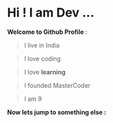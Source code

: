 # Hi ! I am Dev ...

**Welcome to Github Profile** : 

>I live in India 

>I love coding

>I love **learning**

>I founded MasterCoder


>I am 9 



**Now lets jump to something else :**


